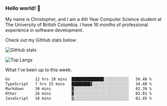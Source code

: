 ### Hello world! 👋
My name is Christopher, and I am a 4th Year Computer Science student at The University of British Columbia. I have 16 months of professional experience in software development.


Check out my GitHub stats below: 

![GitHub stats](https://github-readme-stats-chrishadrian.vercel.app/api?username=chrishadrian&hide=contribs,issues&count_private=true&show_icons=true&theme=tokyonight)

![Top Langs](https://github-readme-stats-chrishadrian.vercel.app/api/top-langs/?username=chrishadrian&exclude_repo=prodify,cpsc221&layout=compact&theme=tokyonight&langs_count=4)

What I've been up to this week:
<!--START_SECTION:waka-->

```txt
Go           12 hrs 10 mins  ██████████████░░░░░░░░░░░   56.40 %
TypeScript   7 hrs 25 mins   ████████▓░░░░░░░░░░░░░░░░   34.40 %
Markdown     30 mins         ▓░░░░░░░░░░░░░░░░░░░░░░░░   02.39 %
Other        26 mins         ▓░░░░░░░░░░░░░░░░░░░░░░░░   02.01 %
JavaScript   18 mins         ▒░░░░░░░░░░░░░░░░░░░░░░░░   01.45 %
```

<!--END_SECTION:waka-->
<!-- [![willianrod's wakatime stats](https://github-readme-stats.vercel.app/api/wakatime?username=chrishadrian)](https://github.com/anuraghazra/github-readme-stats) -->

<!--
- 🔭 I’m currently working on ...
- 🌱 I’m currently learning ...
- 👯 I’m looking to collaborate on ...
- 🤔 I’m looking for help with ...
- 💬 Ask me about ...
- 📫 How to reach me: ...
- 😄 Pronouns: ...
- ⚡ Fun fact: ...
-->
